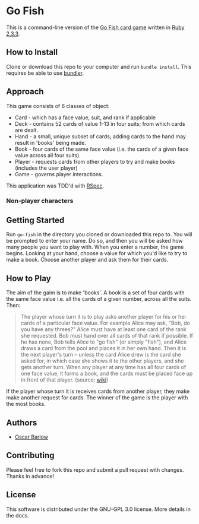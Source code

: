 # Go Fish
This is a command-line version of the [Go Fish card game](https://en.wikipedia.org/wiki/Go_Fish) written in [Ruby 2.3.3](http://ruby-doc.org/core-2.3.3/).

## How to Install
Clone or download this repo to your computer and run `bundle install`. This requires be able to use [bundler](http://bundler.io/).

## Approach
This game consists of 6 classes of object:

* Card - which has a face value, suit, and rank if applicable
* Deck - contains 52 cards of value 1-13 in four suits; from which cards are dealt.
* Hand - a small, unique subset of cards; adding cards to the hand may result in 'books' being made.
* Book - four cards of the same face value (i.e. the cards of a given face value across all four suits).
* Player - requests cards from other players to try and make books (includes the user player)
* Game - governs player interactions.

This application was TDD'd with [RSpec](http://rspec.info/).

### Non-player characters

## Getting Started
Run `go-fish` in the directory you cloned or downloaded this repo to. You will be prompted to enter your name. Do so, and then you will be asked how many people you want to play with. When you enter a number, the game begins. Looking at your hand, choose a value for which you'd like to try to make a book. Choose another player and ask them for their cards.

## How to Play
The aim of the gaim is to make 'books'. A book is a set of four cards with the same face value i.e. all the cards of a given number, across all the suits. Then:

> The player whose turn it is to play asks another player for his or her cards of a particular face value. For example Alice may ask, "Bob, do you have any threes?" Alice must have at least one card of the rank she requested. Bob must hand over all cards of that rank if possible. If he has none, Bob tells Alice to "go fish" (or simply "fish"), and Alice draws a card from the pool and places it in her own hand. Then it is the next player's turn – unless the card Alice drew is the card she asked for, in which case she shows it to the other players, and she gets another turn. When any player at any time has all four cards of one face value, it forms a book, and the cards must be placed face up in front of that player. (source: [wiki](https://en.wikipedia.org/wiki/Go_Fish#The_game))

If the player whose turn it is receives cards from another player, they make make another request for cards. The winner of the game is the player with the most books.

## Authors
* [Oscar Barlow](https://github.com/oscar-barlow)

## Contributing
Please feel free to fork this repo and submit a pull request with changes. Thanks in advance!

## License
This software is distributed under the GNU-GPL 3.0 license. More details in the docs.
